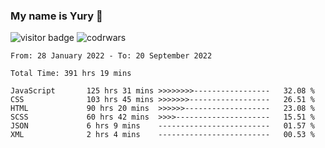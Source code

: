 ### My name is Yury 👋 
![visitor badge](https://visitor-badge.glitch.me/badge?page_id=litury.visitor-badge&left_text=My%20Page%20Visitors)  ![codrwars](https://www.codewars.com/users/litury/badges/micro) 


<!--START_SECTION:waka-->

```text
From: 28 January 2022 - To: 20 September 2022

Total Time: 391 hrs 19 mins

JavaScript       125 hrs 31 mins >>>>>>>>-----------------   32.08 %
CSS              103 hrs 45 mins >>>>>>>------------------   26.51 %
HTML             90 hrs 20 mins  >>>>>>-------------------   23.08 %
SCSS             60 hrs 42 mins  >>>>---------------------   15.51 %
JSON             6 hrs 9 mins    -------------------------   01.57 %
XML              2 hrs 4 mins    -------------------------   00.53 %
```

<!--END_SECTION:waka-->

